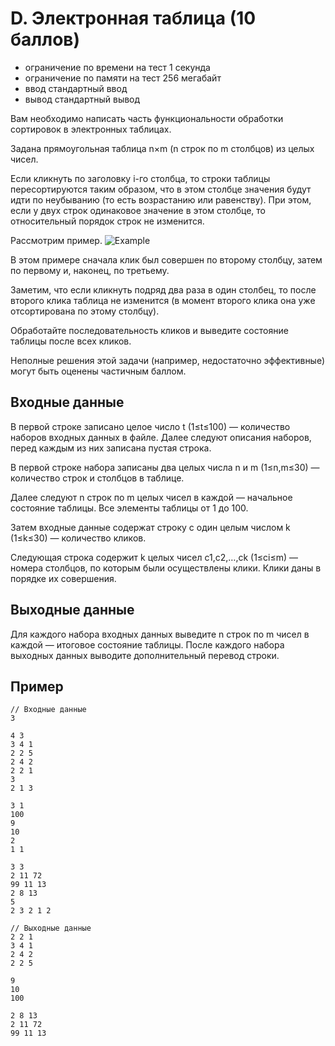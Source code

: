 # D. Электронная таблица (10 баллов)
- ограничение по времени на тест 1 секунда
- ограничение по памяти на тест 256 мегабайт
- ввод стандартный ввод
- вывод стандартный вывод

Вам необходимо написать часть функциональности обработки сортировок в электронных таблицах.

Задана прямоугольная таблица n×m (n строк по m столбцов) из целых чисел.

Если кликнуть по заголовку i-го столбца, то строки таблицы пересортируются таким образом, что в этом столбце значения будут идти по неубыванию (то есть возрастанию или равенству). При этом, если у двух строк одинаковое значение в этом столбце, то относительный порядок строк не изменится.

Рассмотрим пример.
<image src="./src/spreadsheet.png" alt="Example">


В этом примере сначала клик был совершен по второму столбцу, затем по первому и, наконец, по третьему.

Заметим, что если кликнуть подряд два раза в один столбец, то после второго клика таблица не изменится (в момент второго клика она уже отсортирована по этому столбцу).

Обработайте последовательность кликов и выведите состояние таблицы после всех кликов.

Неполные решения этой задачи (например, недостаточно эффективные) могут быть оценены частичным баллом.
## Входные данные

В первой строке записано целое число t (1≤t≤100) — количество наборов входных данных в файле. Далее следуют описания наборов, перед каждым из них записана пустая строка.

В первой строке набора записаны два целых числа n и m (1≤n,m≤30) — количество строк и столбцов в таблице.

Далее следуют n строк по m целых чисел в каждой — начальное состояние таблицы. Все элементы таблицы от 1 до 100.

Затем входные данные содержат строку с один целым числом k (1≤k≤30) — количество кликов.

Следующая строка содержит k целых чисел c1,c2,…,ck (1≤ci≤m) — номера столбцов, по которым были осуществлены клики. Клики даны в порядке их совершения.
## Выходные данные

Для каждого набора входных данных выведите n строк по m чисел в каждой — итоговое состояние таблицы. После каждого набора выходных данных выводите дополнительный перевод строки.
## Пример
````
// Входные данные
3

4 3
3 4 1
2 2 5
2 4 2
2 2 1
3
2 1 3

3 1
100
9
10
2
1 1

3 3
2 11 72
99 11 13
2 8 13
5
2 3 2 1 2

// Выходные данные
2 2 1
3 4 1
2 4 2
2 2 5

9
10
100

2 8 13
2 11 72
99 11 13
````
